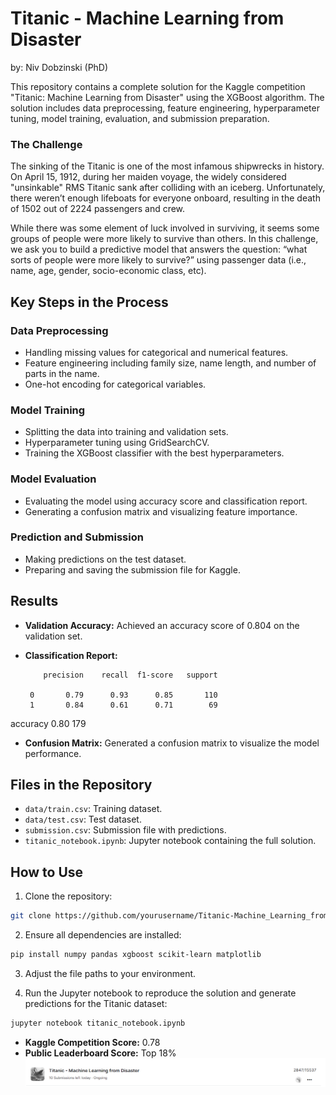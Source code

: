 # Titanic - Machine Learning from Disaster
by: Niv Dobzinski (PhD)

This repository contains a complete solution for the Kaggle competition "Titanic: Machine Learning from Disaster" using the XGBoost algorithm. The solution includes data preprocessing, feature engineering, hyperparameter tuning, model training, evaluation, and submission preparation.

### The Challenge
The sinking of the Titanic is one of the most infamous shipwrecks in history. On April 15, 1912, during her maiden voyage, the widely considered "unsinkable" RMS Titanic sank after colliding with an iceberg. Unfortunately, there weren’t enough lifeboats for everyone onboard, resulting in the death of 1502 out of 2224 passengers and crew.

While there was some element of luck involved in surviving, it seems some groups of people were more likely to survive than others. In this challenge, we ask you to build a predictive model that answers the question: “what sorts of people were more likely to survive?” using passenger data (i.e., name, age, gender, socio-economic class, etc).

## Key Steps in the Process

### Data Preprocessing

- Handling missing values for categorical and numerical features.
- Feature engineering including family size, name length, and number of parts in the name.
- One-hot encoding for categorical variables.

### Model Training

- Splitting the data into training and validation sets.
- Hyperparameter tuning using GridSearchCV.
- Training the XGBoost classifier with the best hyperparameters.

### Model Evaluation

- Evaluating the model using accuracy score and classification report.
- Generating a confusion matrix and visualizing feature importance.

### Prediction and Submission

- Making predictions on the test dataset.
- Preparing and saving the submission file for Kaggle.

## Results

- **Validation Accuracy:** Achieved an accuracy score of 0.804 on the validation set.
- **Classification Report:**

          precision    recall  f1-score   support

       0       0.79      0.93      0.85       110
       1       0.84      0.61      0.71        69

accuracy                           0.80       179


- **Confusion Matrix:** Generated a confusion matrix to visualize the model performance.

## Files in the Repository

- `data/train.csv`: Training dataset.
- `data/test.csv`: Test dataset.
- `submission.csv`: Submission file with predictions.
- `titanic_notebook.ipynb`: Jupyter notebook containing the full solution.

## How to Use

1. Clone the repository:
  ```sh
  git clone https://github.com/yourusername/Titanic-Machine_Learning_from_Disaster.git
  ```

2. Ensure all dependencies are installed:
  ```sh
  pip install numpy pandas xgboost scikit-learn matplotlib
  ```

3. Adjust the file paths to your environment.

4. Run the Jupyter notebook to reproduce the solution and generate predictions for the Titanic dataset:
  ```sh
  jupyter notebook titanic_notebook.ipynb
  ```

- **Kaggle Competition Score:** 0.78
- **Public Leaderboard Score:** Top 18%
![Kaggle Score](Kaggle_compatition_score.png)
